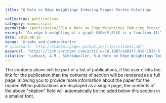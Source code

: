 ```yaml
---
title: "A Note on Edge Weightings Inducing Proper Vertex Colorings
"
collection: publications
category: manuscripts
permalink: /publication/2018-A_Note_on_Edge_Weightings_Inducing_Proper_Vertex_Colorings
excerpt: 'An edge k-weighting of a graph $$G=(V,E)$$ is a function $$l\colon E\to \{1,\ldots,k\}.$$ For $$v\in V$$ we denote by $$S(v)$$ the multiset of weights on edges incident to $$v$$. We say that a weighting $$l$$ induces a vertex coloring via a function $$f$$ if $$f(S(v))\neq f(S(u))$$ for all adjacent vertices $$u,v\in V$$. One corresponding coloring parameter is $$\chi_f(G)$$, the $$f$$-neighbor-distinguishing index. It is the smallest value $$k$$ such that a $$k$$-weighting induces a vertex coloring of G via f. In literature, several functions f, e.g., sums and products, and different additional constraints for the colorings have been studied. Thereby a lot of related coloring parameters arise. In this note, we introduce a class of functions, so-called dispersing functions. We prove bounds for three classes of coloring parameters, which are induced by edge weightings via arbitrary dispersing functions.'
date: 2018-08-16
venue: 'Graphs and Combinatorics'
# slidesurl: 'http://academicpages.github.io/files/slides1.pdf'
paperurl: 'https://link.springer.com/article/10.1007/s00373-018-1933-5'
citation: 'Limbach, A.M., Scheidweiler, R.A Note on Edge Weightings Inducing Proper Vertex Colorings. <i>Graphs and Combinatorics</i> 34, 1269–1277 (2018). https://doi.org/10.1007/s00373-018-1933-5'
---
```


The contents above will be part of a list of publications, if the user clicks the link for the publication than the contents of section will be rendered as a full page, allowing you to provide more information about the paper for the reader. When publications are displayed as a single page, the contents of the above "citation" field will automatically be included below this section in a smaller font.
